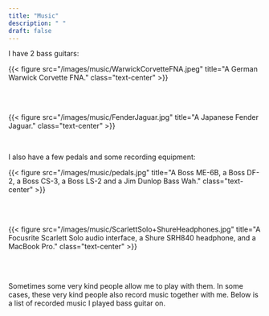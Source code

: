 ```yaml
---
title: "Music"
description: " "
draft: false
---
```


I have 2 bass guitars:

{{< figure src="/images/music/WarwickCorvetteFNA.jpeg" title="A German Warwick Corvette FNA." class="text-center" >}}
  
  &nbsp;  
  &nbsp;  
  
{{< figure src="/images/music/FenderJaguar.jpg" title="A Japanese Fender Jaguar." class="text-center" >}}
  
  &nbsp;  
  
I also have a few pedals and some recording equipment:
  
{{< figure src="/images/music/pedals.jpg" title="A Boss ME-6B, a Boss DF-2, a Boss CS-3, a Boss LS-2 and a Jim Dunlop Bass Wah." class="text-center" >}}
  
  &nbsp;  
  &nbsp;  
  
{{< figure src="/images/music/ScarlettSolo+ShureHeadphones.jpg" title="A Focusrite Scarlett Solo audio interface, a Shure SRH840 headphone, and a MacBook Pro." class="text-center" >}}
  
  &nbsp;  
  &nbsp;  
  
Sometimes some very kind people allow me to play with them. In some cases, these very kind people also record music together with me. Below is a list of recorded music I played bass guitar on.
  
